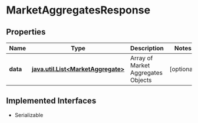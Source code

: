 

# MarketAggregatesResponse


## Properties

Name | Type | Description | Notes
------------ | ------------- | ------------- | -------------
**data** | [**java.util.List&lt;MarketAggregate&gt;**](MarketAggregate.md) | Array of Market Aggregates Objects |  [optional]


## Implemented Interfaces

* Serializable



